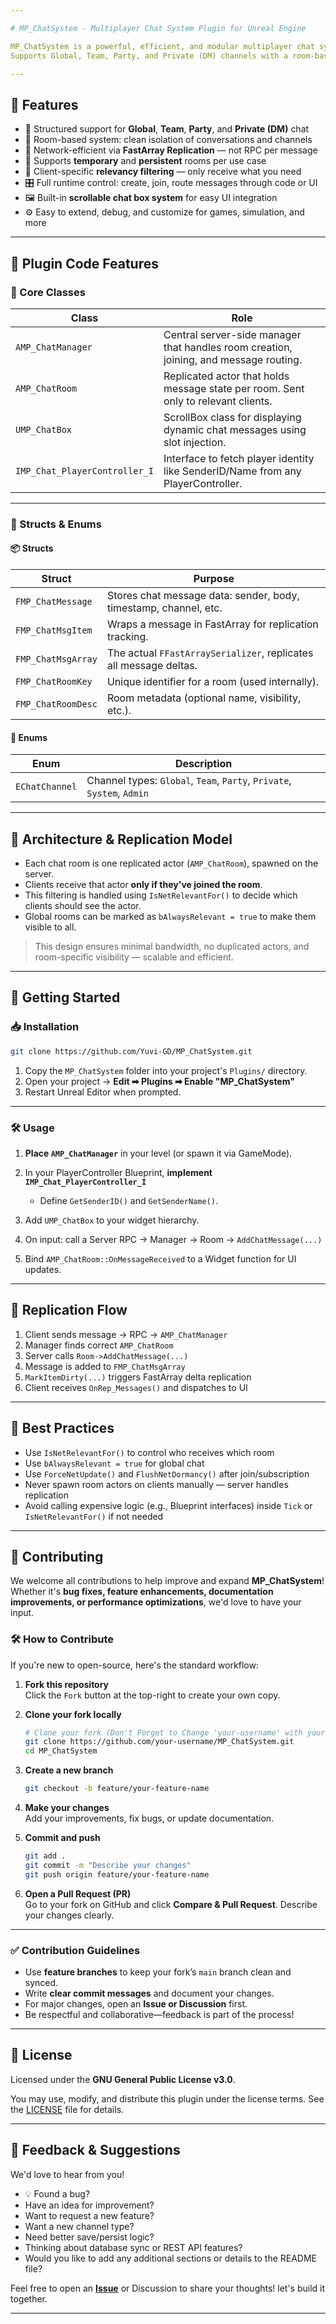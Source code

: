 ```yaml
---

# MP_ChatSystem - Multiplayer Chat System Plugin for Unreal Engine

MP_ChatSystem is a powerful, efficient, and modular multiplayer chat system built for Unreal Engine.
Supports Global, Team, Party, and Private (DM) channels with a room-based design and highly optimized message replication — ideal for both Listen Server and Dedicated Server projects, it's Scalable, extendable, and open-source.

---
```


## 🚀 Features

* 💬 Structured support for **Global**, **Team**, **Party**, and **Private (DM)** chat
* 🧩 Room-based system: clean isolation of conversations and channels
* 📡 Network-efficient via **FastArray Replication** — not RPC per message
* 🔀 Supports **temporary** and **persistent** rooms per use case
* 🧠 Client-specific **relevancy filtering** — only receive what you need
* 🎛️ Full runtime control: create, join, route messages through code or UI
* 🖼️ Built-in **scrollable chat box system** for easy UI integration
* ⚙️ Easy to extend, debug, and customize for games, simulation, and more

---

## 🧩 Plugin Code Features

### 📁 Core Classes

| Class                         | Role                                                                                  |
| ----------------------------- | ------------------------------------------------------------------------------------- |
| `AMP_ChatManager`             | Central server-side manager that handles room creation, joining, and message routing. |
| `AMP_ChatRoom`                | Replicated actor that holds message state per room. Sent only to relevant clients.    |
| `UMP_ChatBox`                 | ScrollBox class for displaying dynamic chat messages using slot injection.            |
| `IMP_Chat_PlayerController_I` | Interface to fetch player identity like SenderID/Name from any PlayerController.      |

---

### 🧱 Structs & Enums

#### 📦 Structs

| Struct             | Purpose                                                           |
| ------------------ | ----------------------------------------------------------------- |
| `FMP_ChatMessage`  | Stores chat message data: sender, body, timestamp, channel, etc.  |
| `FMP_ChatMsgItem`  | Wraps a message in FastArray for replication tracking.            |
| `FMP_ChatMsgArray` | The actual `FFastArraySerializer`, replicates all message deltas. |
| `FMP_ChatRoomKey`  | Unique identifier for a room (used internally).                   |
| `FMP_ChatRoomDesc` | Room metadata (optional name, visibility, etc.).                  |

#### 📘 Enums

| Enum           | Description                                                            |
| -------------- | ---------------------------------------------------------------------- |
| `EChatChannel` | Channel types: `Global`, `Team`, `Party`, `Private`, `System`, `Admin` |

---

## 🧠 Architecture & Replication Model

* Each chat room is one replicated actor (`AMP_ChatRoom`), spawned on the server.
* Clients receive that actor **only if they've joined the room**.
* This filtering is handled using `IsNetRelevantFor()` to decide which clients should see the actor.
* Global rooms can be marked as `bAlwaysRelevant = true` to make them visible to all.

> This design ensures minimal bandwidth, no duplicated actors, and room-specific visibility — scalable and efficient.

---

## 🛫 Getting Started

### 📥 Installation

```bash
git clone https://github.com/Yuvi-GD/MP_ChatSystem.git
```

1. Copy the `MP_ChatSystem` folder into your project's `Plugins/` directory.
2. Open your project → **Edit ➡ Plugins ➡ Enable "MP\_ChatSystem"**
3. Restart Unreal Editor when prompted.

---

### 🛠 Usage

1. **Place `AMP_ChatManager`** in your level (or spawn it via GameMode).
2. In your PlayerController Blueprint, **implement `IMP_Chat_PlayerController_I`**

   * Define `GetSenderID()` and `GetSenderName()`.
3. Add `UMP_ChatBox` to your widget hierarchy.
4. On input: call a Server RPC → Manager → Room → `AddChatMessage(...)`
5. Bind `AMP_ChatRoom::OnMessageReceived` to a Widget function for UI updates.

---

## 🧪 Replication Flow

1. Client sends message → RPC → `AMP_ChatManager`
2. Manager finds correct `AMP_ChatRoom`
3. Server calls `Room->AddChatMessage(...)`
4. Message is added to `FMP_ChatMsgArray`
5. `MarkItemDirty(...)` triggers FastArray delta replication
6. Client receives `OnRep_Messages()` and dispatches to UI

---

## 🧼 Best Practices

* Use `IsNetRelevantFor()` to control who receives which room
* Use `bAlwaysRelevant = true` for global chat
* Use `ForceNetUpdate()` and `FlushNetDormancy()` after join/subscription
* Never spawn room actors on clients manually — server handles replication
* Avoid calling expensive logic (e.g., Blueprint interfaces) inside `Tick` or `IsNetRelevantFor()` if not needed

---

## 🤝 Contributing  
We welcome all contributions to help improve and expand **MP_ChatSystem**! Whether it's **bug fixes, feature enhancements, documentation improvements, or performance optimizations**, we'd love to have your input.  

### 🛠️ How to Contribute

If you're new to open-source, here's the standard workflow:

1. **Fork this repository**  
   Click the `Fork` button at the top-right to create your own copy.

2. **Clone your fork locally**
   ```bash
   # Clone your fork (Don't Forget to Change 'your-username' with your github username in URL)
   git clone https://github.com/your-username/MP_ChatSystem.git
   cd MP_ChatSystem
   ```

3. **Create a new branch**
   ```bash
   git checkout -b feature/your-feature-name
   ```

4. **Make your changes**  
   Add your improvements, fix bugs, or update documentation.

5. **Commit and push**
   ```bash
   git add .
   git commit -m "Describe your changes"
   git push origin feature/your-feature-name
   ```

6. **Open a Pull Request (PR)**  
   Go to your fork on GitHub and click **Compare & Pull Request**. Describe your changes clearly.

---

### ✅ Contribution Guidelines

- Use **feature branches** to keep your fork’s `main` branch clean and synced.
- Write **clear commit messages** and document your changes.
- For major changes, open an **Issue or Discussion** first.
- Be respectful and collaborative—feedback is part of the process!


---

## 📜 License

Licensed under the **GNU General Public License v3.0**.

You may use, modify, and distribute this plugin under the license terms.
See the [LICENSE](./LICENSE) file for details.

---

## 💬 Feedback & Suggestions

We'd love to hear from you!

* 💡 Found a bug?
* Have an idea for improvement?
* Want to request a new feature? 
* Want a new channel type?
* Need better save/persist logic?
* Thinking about database sync or REST API features?
* Would you like to add any additional sections or details to the README file?  

Feel free to open an **[Issue](https://github.com/Yuvi-GD/MP_ChatSystem/issues)** or Discussion to share your thoughts!
let's build it together.

---

